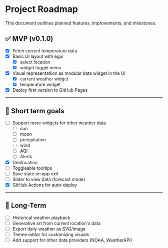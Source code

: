 # Project Roadmap

This document outlines planned features, improvements, and milestones.

## ✅  MVP (v0.1.0)

- [x] Fetch current temperature data
- [x] Basic UI layout with egui
  - [x] select location
  - [x] widget toggle menu
- [x] Visual representatiion as modular data widget in the UI
  - [x] current weather widget
  - [x] temperature widget
- [x] Deploy first version to GitHub Pages

---

## 🧭  Short term goals

- [ ] Support more widgets for other weather data
  - [ ] sun
  - [ ] moon
  - [ ] precipitation
  - [ ] wind
  - [ ] AQI
  - [ ] Alerts
- [x] Geolocation
- [ ] Toggleable tooltips
- [ ] Save state on app exit
- [ ] Slider to view data (forecast mode)
- [x] GitHub Actions for auto-deploy

---

## 🌱 Long-Term

- [ ] Historical weather playback
- [ ] Generative art from current location's data
- [ ] Export daily weather as SVG/image
- [ ] Theme editor for customizing visuals
- [ ] Add support for other data providers (NOAA, WeatherAPI)
